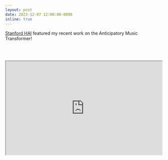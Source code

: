 ```yaml
---
layout: post
date: 2023-12-07 12:00:00-0000
inline: true
---
```


<a href="https://hai.stanford.edu/">Stanford HAI</a> featured my recent work on the Anticipatory Music Transformer!

<br><br>

<iframe width="500" height="300"
  src="https://www.youtube.com/embed/zDeKNUrbnNk">
</iframe> 
